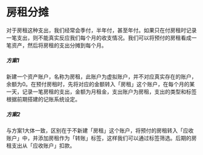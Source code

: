 # 房租分摊

对于房租这种支出，我们经常会季付，半年付，甚至年付。如果只在付房租时记录一笔支出，则不能真实反应我们每个月的收支情况。我们可以将预付的房租看成一笔资产，然后将房租的支出分摊到每个月。

##### 方案1
新建一个资产账户，名称为房租，此账户为虚拟账户，并不对应真实存在的账户，余额为0。在预付房租时，先将对应的金额转入「房租」这个账户，在每个月的某一天，记录一笔房租的支出，金额为月租金，支出账户为房租，支出的类型和标签根据前期搭建的记账系统设定。

##### 方案2
与方案1大体一致，区别在于不新建「房租」这个账户，将预付的房租转入「应收账户」中，并添加房租作为「转账」标签，这样我们可以通过标签筛选。后期的房租支出从「应收账户」扣款。